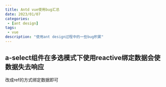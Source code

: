 ```yaml
---
title: Antd vue使用bug汇总
date: 2023/01/07
categories:
 - [ant design]
tags:
 - vue
description: "使用ant design过程中的一些bug积累"
---
```


## a-select组件在多选模式下使用reactive绑定数据会使数据失去响应

改成ref的方式绑定数据即可

